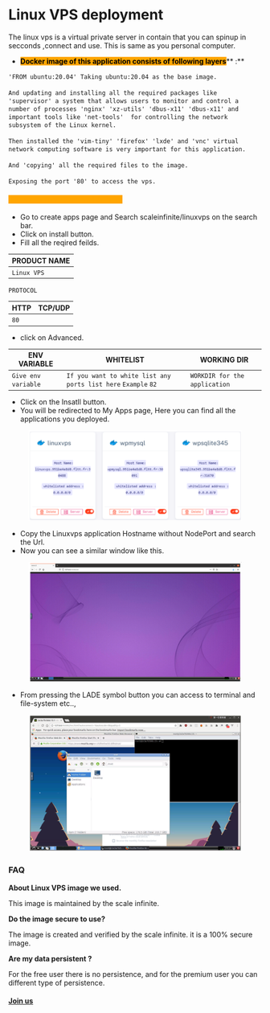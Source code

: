 # Linux VPS deployment

The linux vps is a virtual private server in contain that you can spinup in secconds ,connect and use. This is same as you personal computer.

* &#x20;<mark style="background-color:orange;">**Docker image of this application consists of following layers**</mark>** :**

```
'FROM ubuntu:20.04' Taking ubuntu:20.04 as the base image.

And updating and installing all the required packages like 'supervisor' a system that allows users to monitor and control a number of processes 'nginx' 'xz-utils' 'dbus-x11' 'dbus-x11' and important tools like 'net-tools'  for controlling the network subsystem of the Linux kernel.

Then installed the 'vim-tiny' 'firefox' 'lxde' and 'vnc' virtual network computing software is very important for this application.

And 'copying' all the required files to the image.

Exposing the port '80' to access the vps.

```

#### <mark style="color:orange;background-color:orange;">Deploy LinuxVPS on Scaleinfinite</mark>

* &#x20;Go to create apps page and Search scaleinfinite/linuxvps on the search bar.
* Click on install button.
* &#x20;Fill all the reqired feilds.

| PRODUCT NAME |
| ------------ |
| `Linux VPS`  |

`PROTOCOL`

| HTTP | TCP/UDP |
| ---- | ------- |
| `80` |         |

* &#x20;click on Advanced.

| ENV VARIABLE        | WHITELIST                                                      | WORKING DIR                   |
| ------------------- | -------------------------------------------------------------- | ----------------------------- |
| `Give env variable` | `If you want to white list any ports list here` `Example` `82` | `WORKDIR for the application` |

* Click on the Insatll button.
* You will be redirected to My Apps page, Here you can find all the applications you deployed.



<figure><img src="../../.gitbook/assets/Screenshot 2023-08-12 152656.png" alt=""><figcaption></figcaption></figure>

* Copy the Linuxvps application Hostname without NodePort and search the Url.
* &#x20;Now you can see a similar window like this.



<figure><img src="../../.gitbook/assets/Screenshot 2023-08-12 152717.png" alt=""><figcaption></figcaption></figure>

* &#x20;From pressing the LADE symbol button you can access to terminal and file-system etc..,



<figure><img src="../../.gitbook/assets/Screenshot 2023-08-12 152739.png" alt=""><figcaption></figcaption></figure>

### FAQ

**About Linux VPS image we used.**

This image is maintained by the scale infinite.

**Do the image secure to use?**

The image is created and verified by the scale infinite. it is a 100% secure image.

**Are my data persistent ?**

For the free user there is no persistence, and for the premium user you can different type of persistence.

#### [Join us](https://app.slack.com/client/T04QS32JX6E/C04QKEWE146)&#x20;
